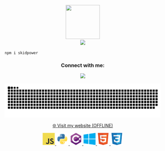 <p align="center">
  <img src="https://github.githubassets.com/images/mona-loading-dark.gif" width="110" height="110"/>
  <br>
  <a href="https://home.cracky-drinks.vodka">
    <img src="https://readme-typing-svg.herokuapp.com?font=VT323&size=105&color=790000&center=true&vCenter=true&width=1400&height=150&lines=I+am+not+a+Developer!;You+still+here?;Fuck+off!!!">
  </a>
</p>

```sh-session
npm i skidpower
```

<h3 align="center">Connect with me:</h3>
<p align="center">
  <a href="[https://discord.com/users/507464069100601363](https://discord.c99.nl/widget/theme-5/507464069100601363.png)">
    <img src="https://discord.c99.nl/widget/theme-4/507464069100601363.png">
  </a>
</p>


<p align="center">
  <a href="https://home.cracky-drinks.vodka">
    <a href="https://cracky-drinks.vodka" target="_blank"><img src="https://raw.githubusercontent.com/platane/snk/output/github-contribution-grid-snake-dark.svg" alt="sneke"></a>
  </a>
</p>

<p align="center">
  <a href="https://hub.cracky-drinks.vodka">🌐 Visit my website (OFFLINE)</a>
</p>

<p align="center">
  <a href="https://developer.mozilla.org/en-US/docs/Web/JavaScript" target="_blank">
    <img src="https://raw.githubusercontent.com/devicons/devicon/master/icons/javascript/javascript-original.svg" alt="JavaScript" width="40" height="40"/>
  </a>
  <a href="https://www.python.org/" target="_blank">
    <img src="https://raw.githubusercontent.com/devicons/devicon/master/icons/python/python-original.svg" alt="Python" width="40" height="40"/>
  </a>
  <a href="https://docs.microsoft.com/en-us/dotnet/csharp/" target="_blank">
    <img src="https://raw.githubusercontent.com/devicons/devicon/master/icons/csharp/csharp-original.svg" alt="C#" width="40" height="40"/>
  </a>
  <a href="https://en.wikipedia.org/wiki/Batch_file" target="_blank">
    <img src="https://raw.githubusercontent.com/devicons/devicon/master/icons/windows8/windows8-original.svg" alt="Batch" width="40" height="40"/>
  </a>
  <a href="https://developer.mozilla.org/en-US/docs/Web/HTML" target="_blank">
    <img src="https://raw.githubusercontent.com/devicons/devicon/master/icons/html5/html5-original.svg" alt="HTML" width="40" height="40"/>
  </a>
  <a href="https://developer.mozilla.org/en-US/docs/Web/CSS" target="_blank">
    <img src="https://raw.githubusercontent.com/devicons/devicon/master/icons/css3/css3-original.svg" alt="CSS" width="40" height="40"/>
  </a>
</p>
